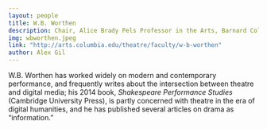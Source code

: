 ```yaml
---
layout: people
title: W.B. Worthen
description: Chair, Alice Brady Pels Professor in the Arts, Barnard College
img: wbworthen.jpeg
link: "http://arts.columbia.edu/theatre/faculty/w-b-worthen"
author: Alex Gil
---
```


W.B. Worthen has worked widely on modern and contemporary performance, and frequently writes about the intersection between theatre and digital media; his 2014 book, *Shakespeare Performance Studies* (Cambridge University Press), is partly concerned with theatre in the era of digital humanities, and he has published several articles on drama as “information.” 

